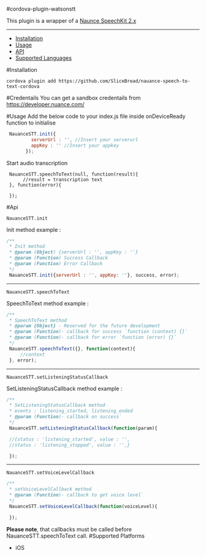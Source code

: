 

#cordova-plugin-watsonstt

This plugin is a wrapper of a [Naunce SpeechKit 2.x](https://developer.nuance.com/public/Help/DragonMobileSDKReference_iOS_1.4.21/SpeechKit_Guide/Introduction.html)

----------

* [Installation](#installation) 
* [Usage](#Usage)
* [API](#api) 
* [Supported Languages](#supported-languages) 

#Installation

```shell
cordova plugin add https://github.com/SliceBread/nauance-speech-to-text-cordova
```

#Credentails
You can get a sandbox credentails from https://developer.nuance.com/

#Usage
Add the below code to your index.js file inside onDeviceReady function to initialise 
```javascript
 NauanceSTT.init({
         serverUrl : '', //Insert your serverurl
         appKey : '' //Insert your appkey
       });
``` 

Start audio transcription
```
 NauanceSTT.speechToText(null, function(result){
      //result = transcription text
 }, function(error){
 
 }); 
 ```

#Api
```
NauanceSTT.init 
```
Init method example :

```javascript
/**
 * Init method
 * @param (Object) {serverUrl : '', appKey : ''}
 * @param (Function) Success Callback
 * @param (Function) Error Callback
 */
 NauanceSTT.init({serverUrl : '', appKey: ''}, success, error);
```
----------
```
NauanceSTT.speechToText
```
SpeechToText method example : 

```javascript
/**
 * SpeechToText method
 * @param {Object} - Reserved for the future development 	
 * @param (Function)- callback for success `function (context) {}` 
 * @param (Function)- callback for error `function (error) {}` 
 */
 NauanceSTT.speechToText({}, function(context){
	 //context
 }, error);
```
----------
```
NauanceSTT.setListeningStatusCallback
```
SetListeningStatusCallback method example :

```javascript
/**
 * SetListeningStatusCallback method
 * events : listening_started, listening_ended
 * @param (Function)- callback on success`
 */
 NauanceSTT.setListeningStatusCallback(function(param){

 //{status : 'listening_started', value : '',
 //status : 'listening_stopped', value : '',} 

 });
```
----------

```
NauanceSTT.setVoiceLevelCallback
```
```javascript
/**
 * setVoiceLevelCallback method 
 * @param (Function)- callback to get voice level`
 */
 NauanceSTT.setVoiceLevelCallback(function(voiceLevel){

 });
```
**Please note**, that callbacks must be called before NauanceSTT.speechToText call.
#Supported Platforms

- iOS 

   